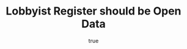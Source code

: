 ---
id: http://contentapi.theodi.org/lobbyist-register-should-be-open-data.json
web_url: http://theodi.org/blog/lobbyist-register-should-be-open-data
slug: lobbyist-register-should-be-open-data
title: Lobbyist Register should be Open Data
format: article
updated_at: '2015-09-11T10:52:29+01:00'
created_at: '2013-09-19T23:19:50+01:00'
tag_ids:
- blog
tags:
- id: http://contentapi.theodi.org/tags/articles/blog.json
  web_url: 
  title: Blog Post
  details:
    description: Blog Post
    short_description: 
    type: article
  content_with_tag:
    id: http://contentapi.theodi.org/with_tag.json?article=blog
    web_url: http://theodi.org/tags/blog
    slug: blog
  parent: 
related: []
details:
  need_id: ''
  business_proposition: false
  description: 
  excerpt: The media has paid a lot of attention recently to various objections to
    the UK’s Transparency of Lobbying, Non-party Campaigning and Trade Union Administration
    Bill. The register of consultant lobbyists outlined in Clauses 3-7 has received
    relatively little coverage. We recently joined a number of organisations in writing
    a letter calling for the register to be published as open data. This post provides
    some background on our position.
  language: en
  need_extended_font: false
  url: 
  content: |
    <p>The media has paid a lot of attention recently to various objections to the UK&rsquo;s <a rel="external" href="http://services.parliament.uk/bills/2013-14/transparencyoflobbyingnonpartycampaigningandtradeunionadministration.html">Transparency of Lobbying, Non-party Campaigning and Trade Union Administration Bill</a>. The register of consultant lobbyists outlined in <a rel="external" href="http://www.publications.parliament.uk/pa/bills/cbill/2013-2014/0108/cbill_2013-20140108_en_2.htm#pt1-pb2-l1g3">Clauses 3-7</a> has received relatively little coverage. We recently joined a number of organisations in writing <a rel="external" href="http://www.independent.co.uk/voices/letters/letters-nhs-simply-needs-the-right-people-8803815.html">a letter calling for the register to be published as open data</a>. This post provides some background on our position.</p>

    <p>The goal of public registers is to make information available to the public. It used to be that such public registers could be inspected by anyone but were only accessible (as paper copies) in particular places, such as council buildings or local libraries.</p>

    <p>As computing and the internet have spread, public registers are now generally published online, which in general makes it easier for people to view those registers. However, this is only the first step in providing better access. We believe that if they are to serve their purpose, by default, public registers should be available as open data, namely:</p>

    <ul>
      <li>in a machine-readable format</li>
      <li>under an open licence</li>
    </ul>

    <p>A machine-readable register can be manipulated on a computer. Think of the difference between a table in a PDF document and a spreadsheet. You can read a table in a PDF and search it, but a spreadsheet can be sorted, filtered and graphed. This makes it easier for people to extract the information they are interested in from the register. It also makes it easier to analyse the register to create new insights.</p>

    <p>Machine-readability removes the <em>technical</em> barriers to processing information in a public register. An open licence removes the <em>legal</em> barriers. An explicit open licence reassures people who want to work with the data within a public register that they can do so. It permits them to reuse and republish the register, with few constraints (such as attribution). It ensures that everyone can use the information in the register; that there will be no privileged access to the information that it contains.</p>

    <p>The government creates new public registers only rarely. When it does, as in the Lobbying Bill, we would like to see its publication as open data being given a firm legal footing. The legislation should say that the register:</p>

    <ul>
      <li>must be published online</li>
      <li>must be held in a machine-readable format</li>
      <li>must contain certain basic information</li>
      <li>must be available under an open licence</li>
    </ul>

    <p>Business reusers of open data need guarantees about its long term availability. Legislation is a great way for the government to provide these long term guarantees — legal obligations are significantly stronger than policy statements.</p>

    <p>Regardless of the other issues with the Lobbying Bill, and indeed with the scope and content of the register itself, we believe that the current wording of the Bill misses an opportunity to make a firm commitment to open data and transparency.</p>
  media_enquiries_name: 
  media_enquiries_email: 
  media_enquiries_telephone: 
  alternative_title: 
  organizations: []
  author:
    name: Jeni Tennison
    slug: jeni-tennison
    web_url: http://theodi.org/team/jeni-tennison
    tag_ids:
    - team
    - team
    - strategy-programme
    - staff
  nodes: []
author:
  name: Jeni Tennison
  slug: jeni-tennison
  web_url: http://theodi.org/team/jeni-tennison
  tag_ids:
  - team
  - team
  - strategy-programme
  - staff
nodes: []
organizations: []
related_external_links: []
---